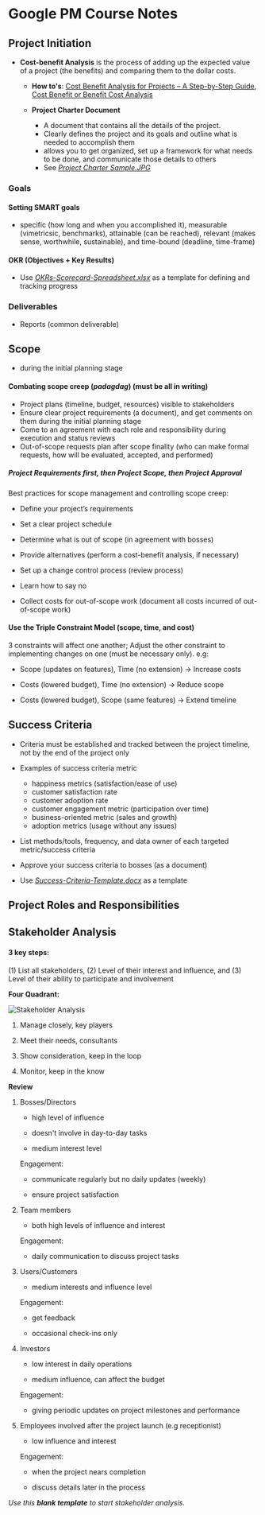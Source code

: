 # Google PM Course Notes

## Project Initiation

- **Cost-benefit Analysis** is the process of adding up the expected value of a project (the benefits) and comparing them to the dollar costs.
  
  - **How to's**: [Cost Benefit Analysis for Projects – A Step-by-Step Guide](https://www.projectmanager.com/blog/cost-benefit-analysis-for-projects-a-step-by-step-guide), [Cost Benefit or Benefit Cost Analysis](https://pmstudycircle.com/cost-benefit-or-benefit-cost-analysis/#:~:text=Cost-benefit%20analysis%20is%20a,during%20the%20project%20selection%20analysis)
  
  - **Project Charter Document**
    
    - A document that contains all the details of the project. 
    - Clearly defines the project and its goals and outline what is needed to accomplish them
    - allows you to get organized, set up a framework for what needs to be done, and communicate those details to others
    - See *[Project Charter Sample.JPG](https://github.com/ralmario/googlepmguide/blob/e441590e578e086ed23739327b8c5a3dd43d7e05/Documents/Project%20Initiation/Project%20Charter%20Sample.jpg)*

### Goals

#### Setting SMART goals

- specific (how long and when you accomplished it), measurable (vimetricsic, benchmarks), attainable (can be reached), relevant (makes sense, worthwhile, sustainable), and time-bound (deadline, time-frame)

#### OKR (Objectives + Key Results)

- Use *[OKRs-Scorecard-Spreadsheet.xlsx](https://github.com/ralmario/googlepmguide/blob/25a8da854687e4ce9695004b453dfe12f159a003/Documents/Project%20Initiation/OKRs-Scorecard-Spreadsheet.xlsx)* as a template for defining and tracking progress

### Deliverables

- Reports (common deliverable)    

## Scope

- during the  initial planning stage

#### Combating scope creep (*padagdag*) (must be all in writing)

- Project plans (timeline, budget, resources) visible to stakeholders
- Ensure clear project requirements (a document), and get comments on them during the initial planning stage
- Come to an agreement with each role and responsibility during execution and status reviews
- Out-of-scope requests plan after scope finality (who can make formal requests, how will be evaluated, accepted, and performed)

##### **Project Requirements first, then Project Scope, then Project Approval**

Best practices for scope management and controlling scope creep:

- Define your project’s requirements

- Set a clear project schedule

- Determine what is out of scope (in agreement with bosses)

- Provide alternatives (perform a cost-benefit analysis, if necessary)

- Set up a change control process (review process)

- Learn how to say no

- Collect costs for out-of-scope work (document all costs incurred of out-of-scope work)

#### Use the Triple Constraint Model (scope, time, and cost)

3 constraints will affect one another; Adjust the other constraint to implementing changes on one (must be necessary only). e.g:

- Scope (updates on features), Time (no extension) -> Increase costs

- Costs (lowered budget), Time (no extension) -> Reduce scope

- Costs (lowered budget), Scope (same features) -> Extend timeline

## Success Criteria

- Criteria must be established and tracked between the project timeline, not by the end of the project only

- Examples of success criteria metric
  
  - happiness metrics (satisfaction/ease of use)
  - customer satisfaction rate
  - customer adoption rate
  - customer engagement metric (participation over time)
  - business-oriented metric (sales and growth)
  - adoption metrics (usage without any issues)

- List methods/tools, frequency, and data owner of each targeted metric/success criteria

- Approve your success criteria to bosses (as a document)

- Use *[Success-Criteria-Template.docx](https://github.com/ralmario/googlepmguide/blob/25a8da854687e4ce9695004b453dfe12f159a003/Documents/Project%20Initiation/Success-Criteria-Template.docx)* as a template

## Project Roles and Responsibilities

## Stakeholder Analysis

#### 3 key steps:

(1) List all stakeholders, (2) Level of their interest and influence, and (3) Level of their ability to participate and involvement



**Four Quadrant:**

![Stakeholder Analysis](https://i.imgur.com/zcShzWh.png)

1) Manage closely, key players

2) Meet their needs, consultants 

3) Show consideration, keep in the loop 

4) Monitor, keep in the know



**Review**

1) Bosses/Directors
   
   - high level of influence
   
   - doesn't involve in day-to-day tasks
   
   - medium interest level
   
   Engagement:
   
   - communicate regularly but no daily updates (weekly)
   
   - ensure project satisfaction

2) Team members
   
   - both high levels of influence and interest
   
   Engagement:
   
   - daily communication to discuss project tasks

3) Users/Customers
   
   - medium interests and influence level
   
   Engagement:
   
   - get feedback
   
   - occasional check-ins only

4) Investors
   
   - low interest in daily operations
   
   - medium influence, can affect the budget
   
   Engagement:
   
   - giving periodic updates on project milestones and performance

5) Employees involved after the project launch (e.g receptionist)
   
   - low influence and interest
   
   Engagement:
   
   - when the project nears completion
   
   - discuss details later in the process
   
   

*Use this **blank template** to start stakeholder analysis.*